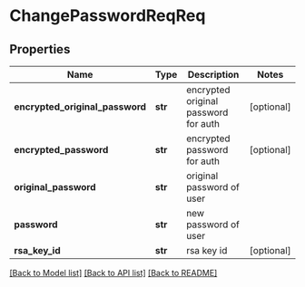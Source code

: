# ChangePasswordReqReq

## Properties
Name | Type | Description | Notes
------------ | ------------- | ------------- | -------------
**encrypted_original_password** | **str** | encrypted original password for auth | [optional] 
**encrypted_password** | **str** | encrypted password for auth | [optional] 
**original_password** | **str** | original password of user | 
**password** | **str** | new password of user | 
**rsa_key_id** | **str** | rsa key id | [optional] 

[[Back to Model list]](../README.md#documentation-for-models) [[Back to API list]](../README.md#documentation-for-api-endpoints) [[Back to README]](../README.md)


